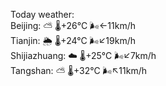 Today weather:  
Beijing: ⛅️  🌡️+26°C 🌬️←11km/h  
Tianjin: 🌦   🌡️+24°C 🌬️↙19km/h  
Shijiazhuang: ☁️   🌡️+25°C 🌬️↙7km/h  
Tangshan: ⛅️  🌡️+32°C 🌬️↖11km/h  
